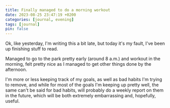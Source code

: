 ```yaml
---
title: Finally managed to do a morning workout
date: 2023-08-25 23:47:19 +0200
categories: [journal, evening]
tags: [journal]
pin: false
---
```


Ok, like yesterday, I'm writing this a bit late, but today it's my fault, I've been up finishing stuff to read.

Managed to go to the park pretty early (around 8 a.m.) and workout in the morning, felt pretty nice as I managed to get other things done by the afternoon.

I'm more or less keeping track of my goals, as well as bad habits I'm trying to remove, and while for most of the goals I'm keeping up pretty well, the same can't be said for bad habits, will probably do a weekly report on them in the future, which will be both extremely embarrassing and, hopefully, useful.
